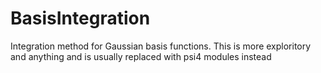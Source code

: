 # BasisIntegration
Integration method for Gaussian basis functions. This is more exploritory and anything and is usually replaced with psi4 modules instead
